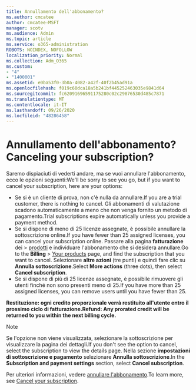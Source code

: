 ```yaml
---
title: Annullamento dell'abbonamento?
ms.author: cmcatee
author: cmcatee-MSFT
manager: scotv
ms.audience: Admin
ms.topic: article
ms.service: o365-administration
ROBOTS: NOINDEX, NOFOLLOW
localization_priority: Normal
ms.collection: Adm_O365
ms.custom:
- "4"
- "1400001"
ms.assetid: e0ba53f0-3b0a-4082-a42f-40f2b45ad91a
ms.openlocfilehash: f019c60dca18a5b241bf445252463035e9841d64
ms.sourcegitcommit: fc62091696591175280c02c29876530d485c7871
ms.translationtype: MT
ms.contentlocale: it-IT
ms.lasthandoff: 09/26/2020
ms.locfileid: "48286458"
---
```

# <a name="canceling-your-subscription"></a><span data-ttu-id="fc4fa-102">Annullamento dell'abbonamento?</span><span class="sxs-lookup"><span data-stu-id="fc4fa-102">Canceling your subscription?</span></span>

<span data-ttu-id="fc4fa-103">Saremo dispiaciuti di vederti andare, ma se vuoi annullare l'abbonamento, ecco le opzioni seguenti:</span><span class="sxs-lookup"><span data-stu-id="fc4fa-103">We'll be sorry to see you go, but if you want to cancel your subscription, here are your options:</span></span>
  
- <span data-ttu-id="fc4fa-104">Se si è un cliente di prova, non c'è nulla da annullare.</span><span class="sxs-lookup"><span data-stu-id="fc4fa-104">If you are a trial customer, there is nothing to cancel.</span></span> <span data-ttu-id="fc4fa-105">Gli abbonamenti di valutazione scadono automaticamente a meno che non venga fornito un metodo di pagamento.</span><span class="sxs-lookup"><span data-stu-id="fc4fa-105">Trial subscriptions expire automatically unless you provide a payment method.</span></span>
- <span data-ttu-id="fc4fa-106">Se si dispone di meno di 25 licenze assegnate, è possibile annullare la sottoscrizione online.</span><span class="sxs-lookup"><span data-stu-id="fc4fa-106">If you have fewer than 25 assigned licenses, you can cancel your subscription online.</span></span> <span data-ttu-id="fc4fa-107">Passare alla pagina **fatturazione** dei \> [prodotti](https://go.microsoft.com/fwlink/p/?linkid=842054) e individuare l'abbonamento che si desidera annullare.</span><span class="sxs-lookup"><span data-stu-id="fc4fa-107">Go to the **Billing** \> [Your products](https://go.microsoft.com/fwlink/p/?linkid=842054) page, and find the subscription that you want to cancel.</span></span> <span data-ttu-id="fc4fa-108">Selezionare **altre azioni** (tre punti) e quindi fare clic su **Annulla sottoscrizione**.</span><span class="sxs-lookup"><span data-stu-id="fc4fa-108">Select **More actions** (three dots), then select **Cancel subscription**.</span></span>
- <span data-ttu-id="fc4fa-109">Se si dispone di più di 25 licenze assegnate, è possibile rimuovere gli utenti finché non sono presenti meno di 25.</span><span class="sxs-lookup"><span data-stu-id="fc4fa-109">If you have more than 25 assigned licenses, you can remove users until you have fewer than 25.</span></span>
  
<span data-ttu-id="fc4fa-110">**Restituzione: ogni credito proporzionale verrà restituito all'utente entro il prossimo ciclo di fatturazione.**</span><span class="sxs-lookup"><span data-stu-id="fc4fa-110">**Refund: Any prorated credit will be returned to you within the next billing cycle.**</span></span>

> [!NOTE]
> <span data-ttu-id="fc4fa-111">Se l'opzione non viene visualizzata, selezionare la sottoscrizione per visualizzare la pagina dei dettagli.</span><span class="sxs-lookup"><span data-stu-id="fc4fa-111">If you don't see the option to cancel, select the subscription to view the details page.</span></span> <span data-ttu-id="fc4fa-112">Nella sezione **impostazioni di sottoscrizione e pagamento** selezionare **Annulla sottoscrizione**.</span><span class="sxs-lookup"><span data-stu-id="fc4fa-112">In the **Subscription and payment settings** section, select **Cancel subscription**.</span></span>

<span data-ttu-id="fc4fa-113">Per ulteriori informazioni, vedere [annullare l'abbonamento](https://docs.microsoft.com/microsoft-365/commerce/subscriptions/cancel-your-subscription).</span><span class="sxs-lookup"><span data-stu-id="fc4fa-113">To learn more, see [Cancel your subscription](https://docs.microsoft.com/microsoft-365/commerce/subscriptions/cancel-your-subscription).</span></span>